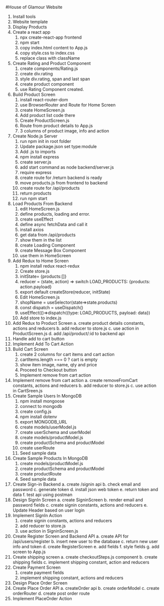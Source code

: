 #House of Glamour Website

1. Install tools
2. Website template
3. Display Products
4. Create a react app
   1. npx create-react-app frontend
   2. npm start
   3. copy index.html content to App.js
   4. copy style.css to index.css
   5. replace class with className
5. Create Rating and Product Component
   1. create components/Rating.js
   2. create div.rating
   3. style div.rating, span and last span
   4. create product component
   5. use Rating Component created.
6. Build Product Screen
   1. install react-router-dom
   2. use BrowserRouter and Route for Home Screen
   3. create HomeScreen.js
   4. Add product list code there
   5. Create ProductScreen.js
   6. Route from product details to App.js
   7. 3 columns of product image, info and action
7. Create Node.js Server
   1. run npm init in root folder
   2. Update package.json set type:module
   3. Add .js to imports
   4. npm install express
   5. create server.js
   6. add start command as node backend/server.js
   7. require express
   8. create route for /return backend is ready
   9. move products.js from frontend to backend
   10. create route for /api/products
   11. return products
   12. run npm start
8. Load Products From Backend
   1. edit HomeScreen.js
   2. define products, loading and error.
   3. create useEffect
   4. define async fetchData and call it
   5. install axios
   6. get data from /api/products
   7. show them in the list
   8. create Loading Component
   9. create Message Box Component
   10. use them in HomeScreen
9. Add Redux to Home Screen
   1. npm install redux react-redux
   2. Create store.js
   3. initState= {products:[]}
   4. reducer = (state, action) => switch LOAD_PRODUCTS: {products: action.payload}
   5. export default createStore(reducer, initState)
   6. Edit HomeScreen.js
   7. shopName = useSelector(state=>state.products)
   8. const dispatch = useDispatch()
   9. useEffect(()=>dispatch({type: LOAD_PRODUCTS, payload: data})
   10. Add store to index.js
10. Add Redux to Product Screen
    a. create product details constants, actions and reducers
    b. add reducer to store.js
    c. use action in ProductScreen.js
    d. add /api/product/:id to backend api
11. Handle add to cart button
12. Implement Add To Cart Action
13. Build Cart Screen
    1. create 2 columns for cart items and cart action
    2. cartItems.length === 0 ? cart is empty
    3. show item image, name, qty and price
    4. Proceed to Checkout button
    5. Implement remove from cart action
14. Implement remove from cart action
    a. create removeFromCart constants, actions and reducers
    b. add reducer to store.js
    c. use action in CartSreen.js
15. Create Sample Users In MongoDB
    1. npm install mongoose
    2. connect to mongodb
    3. create config.js
    4. npm install dotenv
    5. export MONGODB_URL
    6. create models/userModel.js
    7. create userSchema and userModel
    8. create models/productModel.js
    9. create productSchema and productModel
    10. create userRoute
    11. Seed sample data
16. Create Sample Products In MongoDB
    1. create models/productModel.js
    2. create productSchema and productModel
    3. create productRoute
    4. Seed sample data
17. Create Sign-in Backend
    a. create /signin api
    b. check email and password
    c. generate token
    d. install json web token
    e. return token and data
    f. test api using postman
18. Design SignIn Screen
    a. create SigninScreen
    b. render email and password fields
    c. create signin constants, actions and reducers
    e. Update Header based on user login
19. Implement SignIn Action
    1. create signin constants, actions and reducers
    2. add reducer to store.js
    3. use action in SigninScreen.js
20. Create Register Screen and Backend API
    a. create API for /api/users/register
    b. insert new user to the database
    c. return new user info and token
    d. create RegisterScreen
    e. add fields
    f. style fields
    g. add screen to App.js
21. Create shipping screen
    a. create checkoutSteps.js component
    b. create shipping fields
    c. implement shipping constant, action and reducers
22. Create Payment Screen
    1. create payment fields
    2. implement shipping constant, actions and reducers
23. Design Place Order Screen
24. Create Place Order API
    a. createOrder api
    b. create orderModel
    c. create orderRouter
    d. create post order route
25. Implement PlaceOrder Action
